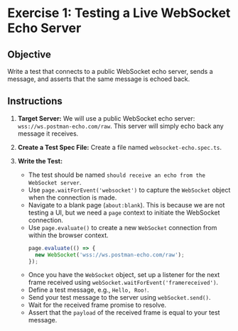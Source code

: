 # Exercise 1: Testing a Live WebSocket Echo Server

## Objective

Write a test that connects to a public WebSocket echo server, sends a message, and asserts that the same message is echoed back.

## Instructions

1.  **Target Server:** We will use a public WebSocket echo server: `wss://ws.postman-echo.com/raw`. This server will simply echo back any message it receives.

2.  **Create a Test Spec File:** Create a file named `websocket-echo.spec.ts`.

3.  **Write the Test:**
    -   The test should be named `should receive an echo from the WebSocket server`.
    -   Use `page.waitForEvent('websocket')` to capture the `WebSocket` object when the connection is made.
    -   Navigate to a blank page (`about:blank`). This is because we are not testing a UI, but we need a `page` context to initiate the WebSocket connection.
    -   Use `page.evaluate()` to create a new `WebSocket` connection from within the browser context.
        ```typescript
        page.evaluate(() => {
          new WebSocket('wss://ws.postman-echo.com/raw');
        });
        ```
    -   Once you have the `WebSocket` object, set up a listener for the next frame received using `webSocket.waitForEvent('framereceived')`.
    -   Define a test message, e.g., `Hello, Roo!`.
    -   Send your test message to the server using `webSocket.send()`.
    -   Wait for the received frame promise to resolve.
    -   Assert that the `payload` of the received frame is equal to your test message.